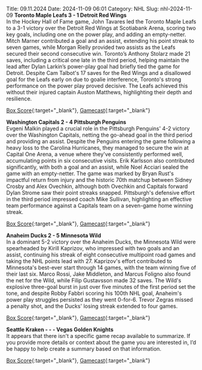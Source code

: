 Title: 09.11.2024
Date: 2024-11-09 06:01
Category: NHL 
Slug: nhl-2024-11-09 
**Toronto Maple Leafs 3 - 1 Detroit Red Wings**  
In the Hockey Hall of Fame game, John Tavares led the Toronto Maple Leafs to a 3-1 victory over the Detroit Red Wings at Scotiabank Arena, scoring two key goals, including one on the power play, and adding an empty-netter. Mitch Marner contributed a goal and an assist, extending his point streak to seven games, while Morgan Rielly provided two assists as the Leafs secured their second consecutive win. Toronto’s Anthony Stolarz made 21 saves, including a critical one late in the third period, helping maintain the lead after Dylan Larkin’s power-play goal had briefly tied the game for Detroit. Despite Cam Talbot's 17 saves for the Red Wings and a disallowed goal for the Leafs early on due to goalie interference, Toronto's strong performance on the power play proved decisive. The Leafs achieved this without their injured captain Auston Matthews, highlighting their depth and resilience. 

[Box Score](/gamecenter/det-vs-tor/2024/11/08/2024020220){:target="_blank"}, [Gamecast](https://www.nhl.com/news/detroit-red-wings-toronto-maple-leafs-game-recap-november-8){:target="_blank"}<br>

**Washington Capitals 2 - 4 Pittsburgh Penguins**  
Evgeni Malkin played a crucial role in the Pittsburgh Penguins' 4-2 victory over the Washington Capitals, netting the go-ahead goal in the third period and providing an assist. Despite the Penguins entering the game following a heavy loss to the Carolina Hurricanes, they managed to secure the win at Capital One Arena, a venue where they've consistently performed well, accumulating points in six consecutive visits. Erik Karlsson also contributed significantly, with both a goal and an assist, while Noel Acciari sealed the game with an empty-netter. The game was marked by Bryan Rust's impactful return from injury and the historic 70th matchup between Sidney Crosby and Alex Ovechkin, although both Ovechkin and Capitals forward Dylan Strome saw their point streaks snapped. Pittsburgh's defensive effort in the third period impressed coach Mike Sullivan, highlighting an effective team performance against a Capitals team on a seven-game home winning streak. 

[Box Score](/gamecenter/pit-vs-wsh/2024/11/08/2024020221){:target="_blank"}, [Gamecast](https://www.nhl.com/news/pittsburgh-penguins-washington-capitals-game-recap-november-8){:target="_blank"}<br>

**Anaheim Ducks 2 - 5 Minnesota Wild**  
In a dominant 5-2 victory over the Anaheim Ducks, the Minnesota Wild were spearheaded by Kirill Kaprizov, who impressed with two goals and an assist, continuing his streak of eight consecutive multipoint road games and taking the NHL points lead with 27. Kaprizov's effort contributed to Minnesota's best-ever start through 14 games, with the team winning five of their last six. Marco Rossi, Jake Middleton, and Marcus Foligno also found the net for the Wild, while Filip Gustavsson made 32 saves. The Wild's explosive three-goal burst in just over five minutes of the first period set the tone, and despite Robby Fabbri scoring his 100th NHL goal, Anaheim's power play struggles persisted as they went 0-for-6. Trevor Zegras missed a penalty shot, and the Ducks' losing streak extended to four games. 

[Box Score](/gamecenter/min-vs-ana/2024/11/08/2024020222){:target="_blank"}, [Gamecast](https://www.nhl.com/news/minnesota-wild-anaheim-ducks-game-recap-november-8){:target="_blank"}<br>

**Seattle Kraken - - - Vegas Golden Knights**  
It appears that there isn't a specific game recap available to summarize. If you provide more details or context about the game you are interested in, I’d be happy to help create a summary based on that information. 

[Box Score](/gamecenter/vgk-vs-sea/2024/11/08/2024020223){:target="_blank"}, [Gamecast](https://www.nhl.com/news/vegas-golden-knights-seattle-kraken-game-recap-november-8){:target="_blank"}<br>

